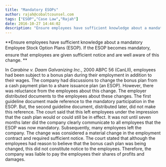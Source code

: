 ```yaml
---
title: "Mandatory ESOPs"
author: rajah@cobaltcounsel.com
tags: ["ESOP","Case Law","Rajah"]
date: 2016-10-27 14:44:02
description: "Ensure employees have sufficient knowledge about a mandatory Employee Stock Option Plans (ESOP). If the ESOP becomes mandatory, ensure that employees are given sufficient notice and are well aware of..."
---
```


**Ensure employees have sufficient knowledge about a mandatory Employee Stock Option Plans (ESOP). If the ESOP becomes mandatory, ensure that employees are given sufficient notice and are well aware of this change. **

In *Carabine v. Daam Galvanizing Inc.*, 2000 ABPC 56 (CanLII), employees had been subject to a bonus plan during their employment in addition to their wages.
 The company had discussions to change the bonus plan from a cash payment plan to a share issuance plan (an ESOP). 
However, there was reluctance from the employees about this change. The employer distributed documents to the employees about these changes. The first guideline document made reference to the mandatory participation in the ESOP. But, the second guideline document, distributed later, did not make this reference. The court said that this left employees under the impression that the cash plan would or could still be in effect.
 It was not until seven months later did the company clearly communicate to all employees that the ESOP was now mandatory. 
Subsequently, many employees left the company. The change was considered a material change in the employment contract and required sufficient notice. The court stated that although the employees had reason to believe that the bonus cash plan was being changed, this did not constitute notice to the employees. Therefore, the company was liable to pay the employees their shares of profits and damages.